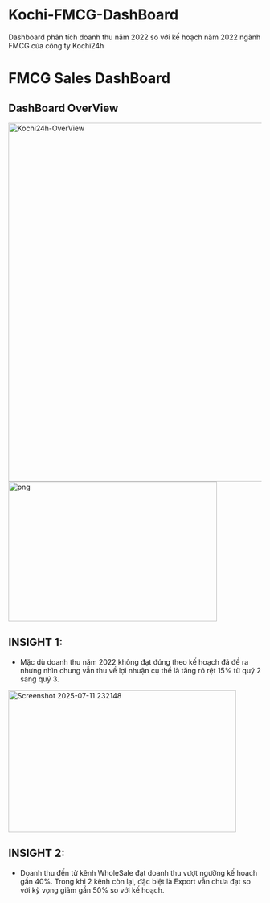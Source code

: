 # Kochi-FMCG-DashBoard
Dashboard phân tích doanh thu năm 2022 so với kế hoạch năm 2022 ngành FMCG của công ty Kochi24h

# FMCG Sales DashBoard
## DashBoard OverView
<img width="1269" height="712" alt="Kochi24h-OverView" src="https://github.com/user-attachments/assets/faa5c4a1-0e50-456e-9dcb-81736b11bfb2" />

<img width="415" height="278" alt="png" src="https://github.com/user-attachments/assets/058d2ae1-bfed-4454-88d9-72f47a36005b" />

## INSIGHT 1:
- Mặc dù doanh thu năm 2022 không đạt đúng theo kế hoạch đã đề ra nhưng nhìn chung vẫn thu về lợi nhuận cụ thể là tăng rõ rệt 15% từ quý 2 sang quý 3.


<img width="453" height="282" alt="Screenshot 2025-07-11 232148" src="https://github.com/user-attachments/assets/c36181c4-34a6-4a28-bb44-15aea7c17120" />


## INSIGHT 2:
- Doanh thu đến từ kênh WholeSale đạt doanh thu vượt ngưỡng kế hoạch gần 40%. Trong khi 2 kênh còn lại, đặc biệt là Export vẫn chưa đạt so với kỳ vọng giảm gần 50% so với kế hoạch.
